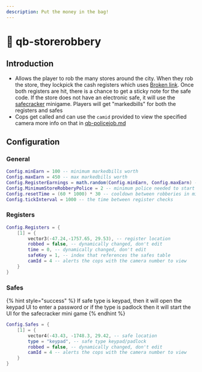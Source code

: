 ```yaml
---
description: Put the money in the bag!
---
```


# 🔫 qb-storerobbery

## Introduction

* Allows the player to rob the many stores around the city. When they rob the store, they lockpick the cash registers which uses [Broken link](broken-reference "mention"). Once both registers are hit, there is a chance to get a sticky note for the safe code. If the store does not have an electronic safe, it will use the [safecracker](https://github.com/qbcore-framework/safecracker) minigame. Players will get "markedbills" for both the registers and safes
* Cops get called and can use the `camid` provided to view the specified camera more info on that in [qb-policejob.md](qb-policejob.md "mention")

## Configuration

### General

```lua
Config.minEarn = 100 -- minimum markedbills worth
Config.maxEarn = 450 -- max markedbills worth
Config.RegisterEarnings = math.random(Config.minEarn, Config.maxEarn) -- Randomized earnings
Config.MinimumStoreRobberyPolice = 2 -- minimum police needed to start the robbery
Config.resetTime = (60 * 1000) * 30 -- cooldown between robberies in minutes
Config.tickInterval = 1000 -- the time between register checks
```

### Registers

```lua
Config.Registers = {
    [1] = {
        vector3(-47.24,-1757.65, 29.53), -- register location
        robbed = false, -- dynamically changed, don't edit
        time = 0, -- dynamically changed, don't edit
        safeKey = 1, -- index that references the safes table
        camId = 4 -- alerts the cops with the camera number to view
    }
}
```

### Safes

{% hint style="success" %}
If safe type is keypad, then it will open the keypad UI to enter a password or if the type is padlock then it will start the UI for the safecracker mini game
{% endhint %}

```lua
Config.Safes = {
    [1] = {
        vector4(-43.43, -1748.3, 29.42, -- safe location
        type = "keypad", -- safe type keypad/padlock
        robbed = false, -- dynamically changed, don't edit
        camId = 4 -- alerts the cops with the camera number to view
    }
}
```

